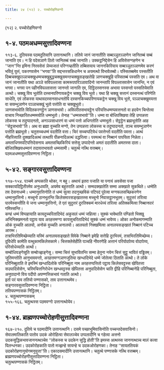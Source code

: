 ```yaml
---
title: २४ (१२) २. पच्चोरोहणिवग्गो

---
```

(१२) २. पच्चोरोहणिवग्गो  


## १-४. पठमअधम्मसुत्तादिवण्णना

११३-६. दुतियस्स पठमदुतियानि उत्तानत्थानि। ततिये जानं जानातीति सब्बञ्ञुतञ्ञाणेन जानितब्बं सब्बं जानाति एव। न हि पदेसञाणे ठितो जानितब्बं सब्बं जानाति। उक्कट्ठनिद्देसेन हि अविसेसग्गहणेन च ‘‘जान’’न्ति इमिना निरवसेसं ञेय्यजातं परिग्गय्हतीति तब्बिसयाय जाननकिरियाय सब्बञ्ञुतञ्ञाणमेव करणं भवितुं युत्तं, पकरणवसेन ‘‘भगवा’’ति सद्दन्तरसन्निधानेन च अयमत्थो विभावेतब्बो। पस्सितब्बमेव पस्सतीति दिब्बचक्खुपञ्ञाचक्खुधम्मचक्खुबुद्धचक्खुसमन्तचक्खुसङ्खातेहि ञाणचक्खूहि पस्सितब्बं पस्सति एव। अथ वा जानं जानातीति यथा अञ्ञे सविपल्लासा कामरूपपरिञ्ञावादिनो जानन्तापि विपल्लासवसेन जानन्ति, न एवं भगवा। भगवा पन पहीनविपल्लासत्ता जानन्तो जानाति एव, दिट्ठिदस्सनस्स अभावा पस्सन्तो पस्सतियेवाति अत्थो। चक्खु विय भूतोति दस्सनपरिणायकट्ठेन चक्खु विय भूतो। यथा हि चक्खु सत्तानं दस्सनत्थं परिणेति साधेति, एवं लोकस्स याथावदस्सनसाधनतोपि दस्सनकिच्चपरिणायकट्ठेन चक्खु विय भूतो, पञ्ञाचक्खुमयत्ता वा सयम्भुञाणेन पञ्ञाचक्खुं भूतो पत्तोति वा चक्खुभूतो।  
ञाणसभावोति विदितकरणट्ठेन ञाणसभावो। अविपरीतसभावट्ठेन परियत्तिधम्मप्पवत्तनतो वा हदयेन चिन्तेत्वा वाचाय निच्छारितधम्ममयोति धम्मभूतो। तेनाह ‘‘धम्मसभावो’’ति। धम्मा वा बोधिपक्खिया तेहि उप्पन्नत्ता लोकस्स च तदुप्पादनतो, अनञ्ञसाधारणं वा धम्मं पत्तो अधिगतोति धम्मभूतो। सेट्ठट्ठेन ब्रह्मभूतोति आह ‘‘सेट्ठसभावो’’ति। अथ वा ब्रह्मा वुच्चति मग्गो, तेन उप्पन्नत्ता लोकस्स च तदुप्पादनतो, तञ्च सयम्भुञाणेन पत्तोति ब्रह्मभूतो। चतुसच्चधम्मं वदतीति वत्ता। चिरं सच्चप्पटिवेधं पवत्तेन्तो वदतीति पवत्ता। अत्थं नीहरित्वाति दुक्खादिअत्थं तत्थापि पीळनादिअत्थं उद्धरित्वा। परमत्थं वा निब्बानं पापयिता निन्नेता। अमताधिगमपटिपत्तिदेसनाय अमतसच्छिकिरियं सत्तेसु उप्पादेन्तो अमतं ददातीति अमतस्स दाता। बोधिपक्खियधम्मानं तदायत्तभावतो धम्मसामी। चतुत्थे नत्थि वत्तब्बम्।  
पठमअधम्मसुत्तादिवण्णना निट्ठिता।  


## ५-४२. सङ्गारवसुत्तादिवण्णना

११७-१५४. पञ्चमे अप्पकाति थोका, न बहू। अथायं इतरा पजाति या पनायं अवसेसा पजा सक्कायदिट्ठितीरमेव अनुधावति, अयमेव बहुतराति अत्थो। सम्मदक्खातेति सम्मा अक्खाते सुकथिते। धम्मेति तव देसनाधम्मे। धम्मानुवत्तिनोति तं धम्मं सुत्वा तदनुच्छविकं पटिपदं पूरेत्वा मग्गफलसच्छिकरणेन धम्मानुवत्तिनो। मच्चुनो ठानभूतन्ति किलेसमारसङ्खातस्स मच्चुनो निवासट्ठानभूतम्। सुदुत्तरं तरित्वा पारमेस्सन्तीति ये जना धम्मानुवत्तिनो, ते एतं सुदुत्तरं दुरतिक्कमं मारधेय्यं तरित्वा अतिक्कमित्वा निब्बानपारं गमिस्सन्ति।  
कण्हं धम्मं विप्पहायाति कायदुच्चरितादिभेदं अकुसलं धम्मं जहित्वा। सुक्कं भावेथाति पण्डितो भिक्खु अभिनिक्खमनतो पट्ठाय याव अरहत्तमग्गा कायसुचरितादिभेदं सुक्कं धम्मं भावेय्य। ओका अनोकमागम्माति ओकं वुच्चति आलयो, अनोकं वुच्चति अनालयो। आलयतो निक्खमित्वा अनालयसङ्खातं निब्बानं पटिच्च आरब्भ।  
तत्राभिरतिमिच्छेय्याति यस्मिं अनालयसङ्खाते विवेके निब्बाने इमेहि सत्तेहि दुरभिरमं, तत्राभिरतिमिच्छेय्य। दुविधेपि कामेति वत्थुकामकिलेसकामे। चित्तक्लेसेहीति पञ्चहि नीवरणेहि अत्तानं परियोदपेय्य वोदापेय्य, परिसोधेय्याति अत्थो।  
सम्बोधियङ्गेसूति सम्बोज्झङ्गेसु। सम्मा चित्तं सुभावितन्ति सम्मा हेतुना नयेन चित्तं सुट्ठु भावितं वड्ढितम्। जुतिमन्तोति आनुभाववन्तो, अरहत्तमग्गञाणजुतिया खन्धादिभेदे धम्मे जोतेत्वा ठिताति अत्थो। ते लोके परिनिब्बुताति ते इमस्मिं खन्धादिलोके परिनिब्बुता नाम अरहत्तप्पत्तितो पट्ठाय किलेसवट्टस्स खेपितत्ता सउपादिसेसेन, चरिमचित्तनिरोधेन खन्धवट्टस्स खेपितत्ता अनुपादिसेसेन चाति द्वीहि परिनिब्बानेहि परिनिब्बुता, अनुपादानो विय पदीपो अपण्णत्तिकभावं गताति अत्थो।  
इतो परं याव ततियो पण्णासको, ताव उत्तानत्थमेव।  
सङ्गारवसुत्तादिवण्णना निट्ठिता।  
ततियपण्णासकं निट्ठितम्।  
४. चतुत्थपण्णासकम्  
१५५-१६६. चतुत्थस्स पठमवग्गो उत्तानत्थोयेव।  


## १-४४. ब्राह्मणपच्चोरोहणीसुत्तादिवण्णना

१६७-२१०. दुतिये च पठमादीनि उत्तानत्थानि। दसमे पच्छाभूमिवासिनोति पच्चन्तदेसवासिनो। सेवालमालिकाति पातोव उदकं ओरोहित्वा सेवालञ्चेव उप्पलादीनि च गहेत्वा अत्तनो उदकसुद्धिकभावजाननत्थञ्चेव ‘‘लोकस्स च उदकेन सुद्धि होती’’ति इमस्स अत्थस्स जाननत्थञ्च मालं कत्वा पिलन्धनका। उदकोरोहकाति पातो मज्झन्हे सायन्हे च उदकओरोहणका। तेनाह ‘‘सायततियकं उदकोरोहणानुयोगमनुयुत्ता’’ति। एकादसमादीनि उत्तानत्थानि। चतुत्थे पण्णासके नत्थि वत्तब्बम्।  
ब्राह्मणपच्चोरोहणीसुत्तादिवण्णना निट्ठिता।  
चतुत्थपण्णासकं निट्ठितम्।  